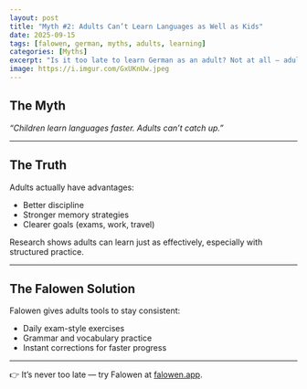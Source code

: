 ```yaml
---
layout: post
title: "Myth #2: Adults Can’t Learn Languages as Well as Kids"
date: 2025-09-15
tags: [falowen, german, myths, adults, learning]
categories: [Myths]
excerpt: "Is it too late to learn German as an adult? Not at all — adults have unique strengths that can make them faster learners."
image: https://i.imgur.com/GxUKnUw.jpeg
---
```


## The Myth  
*“Children learn languages faster. Adults can’t catch up.”*  

---

## The Truth  
Adults actually have advantages:  
- Better discipline  
- Stronger memory strategies  
- Clearer goals (exams, work, travel)  

Research shows adults can learn just as effectively, especially with structured practice.  

---

## The Falowen Solution  
Falowen gives adults tools to stay consistent:  
- Daily exam-style exercises  
- Grammar and vocabulary practice  
- Instant corrections for faster progress  

---

👉 It’s never too late — try Falowen at [falowen.app](https://falowen.app).  
